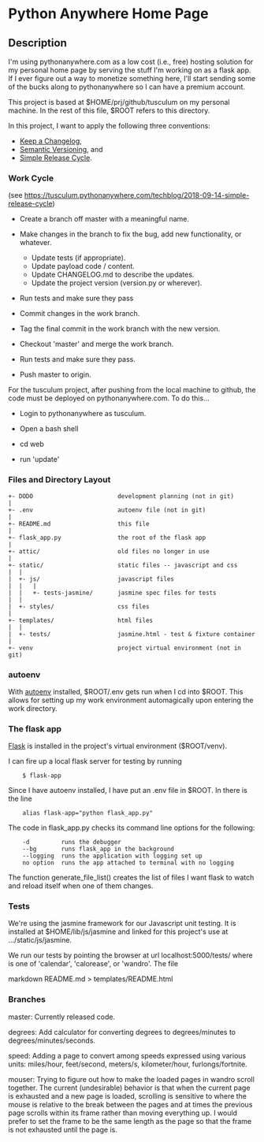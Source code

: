 # Python Anywhere Home Page

## Description

I'm using pythonanywhere.com as a low cost (i.e., free) hosting solution
for my personal home page by serving the stuff I'm working on as a flask
app. If I ever figure out a way to monetize something here, I'll start
sending some of the bucks along to pythonanywhere so I can have a premium
account.

This project is based at $HOME/prj/github/tusculum on my personal machine.
In the rest of this file, $ROOT refers to this directory.

In this project, I want to apply the following three conventions:

  * [Keep a Changelog](https://keepachangelog.com/en/1.0.0/),
  * [Semantic Versioning](https://semver.org/), and
  * [Simple Release Cycle](http://tusculum.pythonanywhere.com/techblog/2018-09-14-simple-release-cycle).

### Work Cycle

  (see https://tusculum.pythonanywhere.com/techblog/2018-09-14-simple-release-cycle)
  
  * Create a branch off master with a meaningful name.
  
  * Make changes in the branch to fix the bug, add new functionality, or
    whatever.
    
      * Update tests (if appropriate).
      * Update payload code / content.
      * Update CHANGELOG.md to describe the updates.
      * Update the project version (version.py or wherever).
      
  * Run tests and make sure they pass
  
  * Commit changes in the work branch.
  
  * Tag the final commit in the work branch with the new version.
  
  * Checkout 'master' and merge the work branch.
  
  * Run tests and make sure they pass.
  
  * Push master to origin.

For the tusculum project, after pushing from the local machine to github,
the code must be deployed on pythonanywhere.com. To do this...

  * Login to pythonanywhere as tusculum.
  
  * Open a bash shell
  
  * cd web
  
  * run 'update'


### Files and Directory Layout

    +- DODO                        development planning (not in git)
    |
    +- .env                        autoenv file (not in git)
    |
    +- README.md                   this file
    |
    +- flask_app.py                the root of the flask app
    |
    +- attic/                      old files no longer in use
    |
    +- static/                     static files -- javascript and css
    |  |
    |  +- js/                      javascript files
    |  |   |
    |  |   +- tests-jasmine/       jasmine spec files for tests
    |  |
    |  +- styles/                  css files
    |
    +- templates/                  html files
    |  |
    |  +- tests/                   jasmine.html - test & fixture container
    |
    +- venv                        project virtual environment (not in git)


### autoenv

With [autoenv](https://github.com/kennethreitz/autoenv) installed,
$ROOT/.env gets run when I cd into $ROOT. This allows for setting up my
work environment automagically upon entering the work directory.

### The flask app

[Flask](https://github.com/pallets/flask/) is installed in the project's
virtual environment ($ROOT/venv).

I can fire up a local flask server for testing by running

        $ flask-app

Since I have autoenv installed, I have put an .env file in $ROOT. In there
is the line

        alias flask-app="python flask_app.py"

The code in flask_app.py checks its command line options for the following:

        -d         runs the debugger
        --bg       runs flask_app in the background
        --logging  runs the application with logging set up
        no option  runs the app attached to terminal with no logging

The function generate\_file\_list() creates the list of files I want flask to
watch and reload itself when one of them changes.

### Tests

We're using the jasmine framework for our Javascript unit testing. It is
installed at $HOME/lib/js/jasmine and linked for this project's use at
.../static/js/jasmine.

We run our tests by pointing the browser at url
localhost:5000/tests/<filename> where <filename> is one of 'calendar',
'calorease', or 'wandro'. The file


markdown README.md > templates/README.html


### Branches

master: Currently released code.

degrees: Add calculator for converting degrees to degrees/minutes to
  degrees/minutes/seconds.

speed: Adding a page to convert among speeds expressed using various units:
  miles/hour, feet/second, meters/s, kilometer/hour, furlongs/fortnite.

mouser: Trying to figure out how to make the loaded pages in wandro scroll
  together. The current (undesirable) behavior is that when the current
  page is exhausted and a new page is loaded, scrolling is sensitive to
  where the mouse is relative to the break between the pages and at times
  the previous page scrolls within its frame rather than moving everything
  up. I would prefer to set the frame to be the same length as the page so
  that the frame is not exhausted until the page is.
